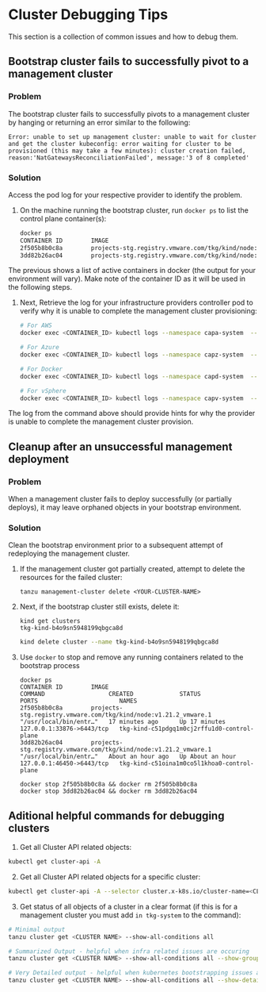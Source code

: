 # Cluster Debugging Tips

This section is a collection of common issues and how to debug them.

## Bootstrap cluster fails to successfully pivot to a management cluster

### Problem

The bootstrap cluster fails to successfully pivots to a management cluster by
hanging or returning an error similar to the following:

```shell
Error: unable to set up management cluster: unable to wait for cluster and get the cluster kubeconfig: error waiting for cluster to be provisioned (this may take a few minutes): cluster creation failed, reason:'NatGatewaysReconciliationFailed', message:'3 of 8 completed'
```

### Solution

Access the pod log for your respective provider to identify the problem.

1. On the machine running the bootstrap cluster, run `docker ps` to list the
   control plane container(s):

    ```sh
    docker ps
    CONTAINER ID        IMAGE                                                             COMMAND                  CREATED             STATUS              PORTS                       NAMES
    2f505b8b0c8a        projects-stg.registry.vmware.com/tkg/kind/node:v1.21.2_vmware.1   "/usr/local/bin/entr…"   17 minutes ago      Up 17 minutes       127.0.0.1:33876->6443/tcp   tkg-kind-c51pdgq1m0cj2rffu1d0-control-plane
    3dd82b26ac04        projects-stg.registry.vmware.com/tkg/kind/node:v1.21.2_vmware.1   "/usr/local/bin/entr…"   About an hour ago   Up About an hour    127.0.0.1:46450->6443/tcp   tkg-kind-c51oina1m0co5l1khoa0-control-plane
    ```

The previous shows a list of active containers in docker (the output for your
environment will vary). Make note of the container ID as it will be used in the
following steps.

1. Next, Retrieve the log for your infrastructure providers controller pod to verify why it is unable to complete
   the management cluster provisioning:
    ```sh
    # For AWS
    docker exec <CONTAINER_ID> kubectl logs --namespace capa-system  --selector cluster.x-k8s.io/provider=infrastructure-aws,control-plane=controller-manager -c manager--kubeconfig /etc/kubernetes/admin.conf
    
    # For Azure
    docker exec <CONTAINER_ID> kubectl logs --namespace capz-system  --selector cluster.x-k8s.io/provider=infrastructure-azure,control-plane=controller-manager -c manager--kubeconfig /etc/kubernetes/admin.conf
    
    # For Docker
    docker exec <CONTAINER_ID> kubectl logs --namespace capd-system  --selector cluster.x-k8s.io/provider=infrastructure-docker,control-plane=controller-manager -c manager--kubeconfig /etc/kubernetes/admin.conf
    
    # For vSphere
    docker exec <CONTAINER_ID> kubectl logs --namespace capv-system  --selector cluster.x-k8s.io/provider=infrastructure-vsphere,control-plane=controller-manager -c manager--kubeconfig /etc/kubernetes/admin.conf
    
    ```

The log from the command above should provide hints for why the provider is
unable to complete the management cluster provision.

## Cleanup after an unsuccessful management deployment

### Problem

When a management cluster fails to deploy successfully (or partially deploys),
it may leave orphaned objects in your bootstrap environment.

### Solution

Clean the bootstrap environment prior to a subsequent attempt of redeploying the
management cluster.

1. If the management cluster got partially created, attempt to delete the
   resources for the failed cluster:

    ```shell
    tanzu management-cluster delete <YOUR-CLUSTER-NAME>
    ```

2. Next, if the bootstrap cluster still exists, delete it:

    ```shell
    kind get clusters
    tkg-kind-b4o9sn5948199qbgca8d
    ```

    ```sh
    kind delete cluster --name tkg-kind-b4o9sn5948199qbgca8d
    ```

3. Use `docker` to stop and remove any running containers related to the
   bootstrap process

    ```shell
    docker ps
    CONTAINER ID        IMAGE                                                             COMMAND                  CREATED             STATUS              PORTS                       NAMES
    2f505b8b0c8a        projects-stg.registry.vmware.com/tkg/kind/node:v1.21.2_vmware.1   "/usr/local/bin/entr…"   17 minutes ago      Up 17 minutes       127.0.0.1:33876->6443/tcp   tkg-kind-c51pdgq1m0cj2rffu1d0-control-plane
    3dd82b26ac04        projects-stg.registry.vmware.com/tkg/kind/node:v1.21.2_vmware.1   "/usr/local/bin/entr…"   About an hour ago   Up About an hour    127.0.0.1:46450->6443/tcp   tkg-kind-c51oina1m0co5l1khoa0-control-plane
    ```

    ```shell
    docker stop 2f505b8b0c8a && docker rm 2f505b8b0c8a
    docker stop 3dd82b26ac04 && docker rm 3dd82b26ac04
    ```
## Aditional helpful commands for debugging clusters
1. Get all Cluster API related objects:
```sh
kubectl get cluster-api -A
```
2. Get all Cluster API related objects for a specific cluster:
```sh
kubectl get cluster-api -A --selector cluster.x-k8s.io/cluster-name=<CLUSTER NAME> -o wide
```
3. Get status of all objects of a cluster in a clear format (if this is for a management cluster you must add `in tkg-system` to the command):

```sh
# Minimal output
tanzu cluster get <CLUSTER NAME> --show-all-conditions all

# Summarized Output - helpful when infra related issues are occuring
tanzu cluster get <CLUSTER NAME> --show-all-conditions all --show-group-members

# Very Detailed output - helpful when kubernetes bootstrapping issues are occuring
tanzu cluster get <CLUSTER NAME> --show-all-conditions all --show-details --show-group-members
```
